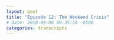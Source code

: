 ```yaml
---
layout: post
title: "Episode 12: The Weekend Crisis"
# date: 2018-09-08 09:35:56 -0500
categories: transcripts
---
```

